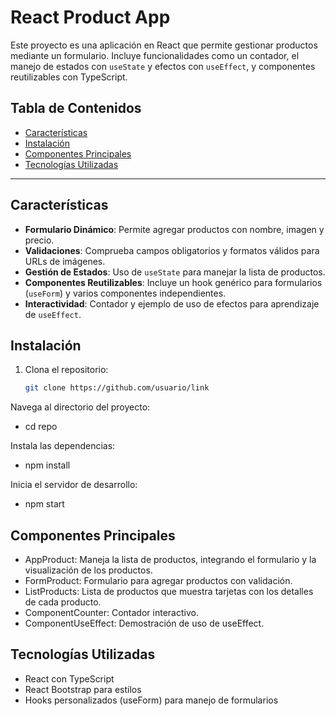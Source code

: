# React Product App

Este proyecto es una aplicación en React que permite gestionar productos mediante un formulario. Incluye funcionalidades como un contador, el manejo de estados con `useState` y efectos con `useEffect`, y componentes reutilizables con TypeScript.

## Tabla de Contenidos
- [Características](#características)
- [Instalación](#instalación)
- [Componentes Principales](#componentes-principales)
- [Tecnologías Utilizadas](#tecnologías-utilizadas)

---

## Características
- **Formulario Dinámico**: Permite agregar productos con nombre, imagen y precio.
- **Validaciones**: Comprueba campos obligatorios y formatos válidos para URLs de imágenes.
- **Gestión de Estados**: Uso de `useState` para manejar la lista de productos.
- **Componentes Reutilizables**: Incluye un hook genérico para formularios (`useForm`) y varios componentes independientes.
- **Interactividad**: Contador y ejemplo de uso de efectos para aprendizaje de `useEffect`.

## Instalación
1. Clona el repositorio:
   ```bash
   git clone https://github.com/usuario/link

Navega al directorio del proyecto:
- cd repo

Instala las dependencias:
- npm install

Inicia el servidor de desarrollo:
- npm start

## Componentes Principales
- AppProduct: Maneja la lista de productos, integrando el formulario y la visualización de los productos.
- FormProduct: Formulario para agregar productos con validación.
- ListProducts: Lista de productos que muestra tarjetas con los detalles de cada producto.
- ComponentCounter: Contador interactivo.
- ComponentUseEffect: Demostración de uso de useEffect.


## Tecnologías Utilizadas
- React con TypeScript
- React Bootstrap para estilos
- Hooks personalizados (useForm) para manejo de formularios
